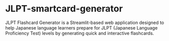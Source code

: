 # JLPT-smartcard-generator
JLPT Flashcard Generator is a Streamlit-based web application designed to help Japanese language learners prepare for JLPT (Japanese Language Proficiency Test) levels by generating quick and interactive flashcards.
